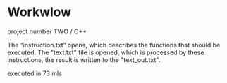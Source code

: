 # Workwlow
project number TWO / C++

The “instruction.txt” opens, which describes the functions that should be executed. The "text.txt" file is opened, which is processed by these instructions, the result is written to the "text_out.txt".

executed in 73 mls
